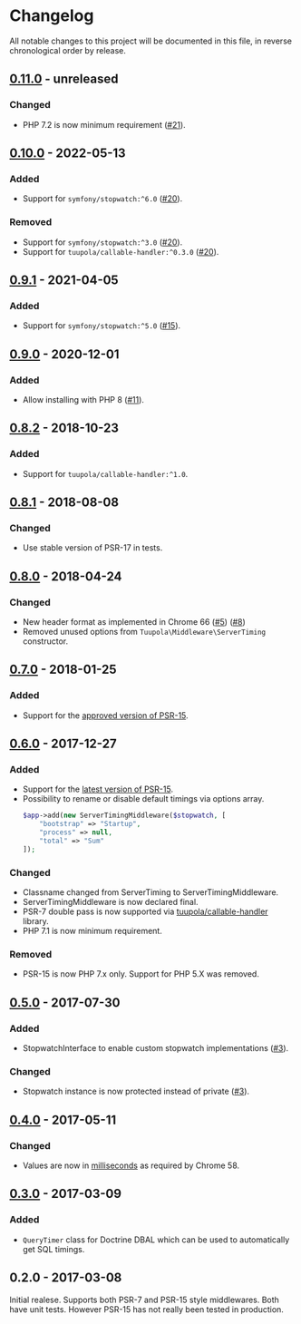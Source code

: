 # Changelog

All notable changes to this project will be documented in this file, in reverse chronological order by release.


## [0.11.0](https://github.com/tuupola/server-timing-middleware/compare/0.10.0...0.11.0) - unreleased

### Changed
- PHP 7.2 is now minimum requirement ([#21](https://github.com/tuupola/server-timing-middleware/pull/21)).

## [0.10.0](https://github.com/tuupola/server-timing-middleware/compare/0.9.1...0.10.0) - 2022-05-13

### Added
- Support for `symfony/stopwatch:^6.0` ([#20](https://github.com/tuupola/server-timing-middleware/pull/20)).

### Removed
- Support for `symfony/stopwatch:^3.0` ([#20](https://github.com/tuupola/server-timing-middleware/pull/20)).
- Support for `tuupola/callable-handler:^0.3.0` ([#20](https://github.com/tuupola/server-timing-middleware/pull/20)).

## [0.9.1](https://github.com/tuupola/server-timing-middleware/compare/0.9.0...0.9.1) - 2021-04-05

### Added
- Support for `symfony/stopwatch:^5.0` ([#15](https://github.com/tuupola/server-timing-middleware/pull/15)).

## [0.9.0](https://github.com/tuupola/server-timing-middleware/compare/0.8.2...0.9.0) - 2020-12-01

### Added
- Allow installing with PHP 8 ([#11](https://github.com/tuupola/server-timing-middleware/pull/11)).

## [0.8.2](https://github.com/tuupola/server-timing-middleware/compare/0.8.1...0.8.2) - 2018-10-23
### Added
- Support for `tuupola/callable-handler:^1.0`.

## [0.8.1](https://github.com/tuupola/server-timing-middleware/compare/0.8.0...0.8.1) - 2018-08-08
### Changed
- Use stable version of PSR-17 in tests.

## [0.8.0](https://github.com/tuupola/server-timing-middleware/compare/0.7.0...0.8.0) - 2018-04-24
### Changed
- New header format as implemented in Chrome 66 ([#5](https://github.com/tuupola/server-timing-middleware/issues/5)) ([#8](https://github.com/tuupola/server-timing-middleware/pull/8))
- Removed unused options from `Tuupola\Middleware\ServerTiming` constructor.


## [0.7.0](https://github.com/tuupola/server-timing-middleware/compare/0.6.0...0.7.0) - 2018-01-25
### Added
- Support for the [approved version of PSR-15](https://github.com/php-fig/http-server-middleware).

## [0.6.0](https://github.com/tuupola/server-timing-middleware/compare/0.5.0...0.6.0) - 2017-12-27
### Added
- Support for the [latest version of PSR-15](https://github.com/http-interop/http-server-middleware).
- Possibility to rename or disable default timings via options array.
    ```php
    $app->add(new ServerTimingMiddleware($stopwatch, [
        "bootstrap" => "Startup",
        "process" => null,
        "total" => "Sum"
    ]);
    ````

### Changed
- Classname changed from ServerTiming to ServerTimingMiddleware.
- ServerTimingMiddleware is now declared final.
- PSR-7 double pass is now supported via [tuupola/callable-handler](https://github.com/tuupola/callable-handler) library.
- PHP 7.1 is now minimum requirement.

### Removed
-  PSR-15 is now PHP 7.x only. Support for PHP 5.X was removed.

## [0.5.0](https://github.com/tuupola/server-timing-middleware/compare/0.4.0...0.5.0) - 2017-07-30
### Added
- StopwatchInterface to enable custom stopwatch implementations ([#3](https://github.com/tuupola/server-timing-middleware/pull/3)).

### Changed
- Stopwatch instance is now protected instead of private ([#3](https://github.com/tuupola/server-timing-middleware/pull/3)).

## [0.4.0](https://github.com/tuupola/server-timing-middleware/compare/0.3.0...0.4.0) - 2017-05-11
### Changed
- Values are now in [milliseconds]((https://codereview.chromium.org/2689833002)) as required by Chrome 58.

## [0.3.0](https://github.com/tuupola/server-timing-middleware/compare/0.3.0...0.2.0) - 2017-03-09
### Added
- `QueryTimer` class for Doctrine DBAL which can be used to automatically get SQL timings.

## 0.2.0 - 2017-03-08
Initial realese. Supports both PSR-7 and PSR-15 style middlewares. Both have unit tests. However PSR-15 has not really been tested in production.
